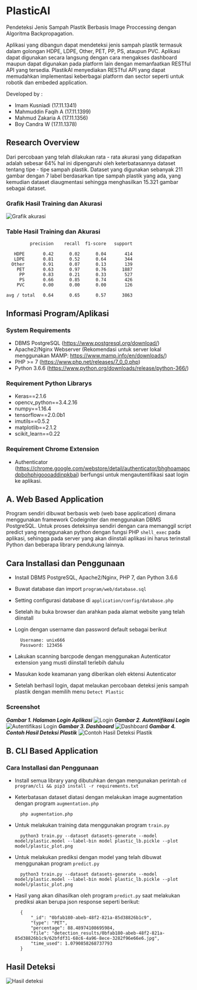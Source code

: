 # PlasticAI
Pendeteksi Jenis Sampah Plastik Berbasis Image Proccessing dengan Algoritma Backpropagation.

Aplikasi yang dibangun dapat mendeteksi jenis sampah plastik termasuk dalam golongan HDPE, LDPE, Other, PET, PP, PS, ataupun PVC. Aplikasi dapat digunakan secara langsung dengan cara mengakses dashboard maupun dapat digunakan pada platform lain dengan memanfaatkan RESTful API yang tersedia. PlastikAI menyediakan RESTful API yang dapat memudahkan implementasi keberbagai platform dan sector seperti untuk robotik dan embeded application.

Developed by :
- Imam Kusniadi (17.11.1341)
- Mahmuddin Faqih A (17.11.1399)
- Mahmud Zakaria A (17.11.1356)
- Boy Candra W (17.11.1378)

## Research Overview
Dari percobaan yang telah dilakukan rata - rata akurasi yang didapatkan adalah sebesar 64% hal ini dipengaruhi oleh keterbatasannya dataset tentang tipe - tipe sampah plastik. Dataset yang digunakan sebanyak 211 gambar dengan 7 label berdasarkan tipe sampah plastik yang ada, yang kemudian dataset diaugmentasi sehingga menghasilkan 15.321 gambar sebagai dataset.

### Grafik Hasil Training dan Akurasi
![Grafik akurasi](images/plastic_plot.png)

### Table Hasil Training dan Akurasi
             precision    recall  f1-score   support

       HDPE       0.42      0.02      0.04       414
       LDPE       0.81      0.52      0.64       344
      Other       0.91      0.07      0.13       139
        PET       0.63      0.97      0.76      1887
         PP       0.83      0.21      0.33       527
         PS       0.66      0.85      0.74       426
        PVC       0.00      0.00      0.00       126

    avg / total   0.64      0.65      0.57      3863


## Informasi Program/Aplikasi

### System Requirements
- DBMS PostgreSQL (https://www.postgresql.org/download/)
- Apache2/Nginx Webserver (Rekomendasi untuk server lokal menggunakan MAMP: https://www.mamp.info/en/downloads/)
- PHP >= 7 (https://www.php.net/releases/7_0_0.php)
- Python 3.6.6 (https://www.python.org/downloads/release/python-366/)

### Requirement Python Librarys
- Keras==2.1.6
- opencv_python==3.4.2.16
- numpy==1.16.4
- tensorflow==2.0.0b1
- imutils==0.5.2
- matplotlib==2.1.2
- scikit_learn==0.22

### Requirement Chrome Extension
- Authenticator (https://chrome.google.com/webstore/detail/authenticator/bhghoamapcdpbohphigoooaddinpkbai) berfungsi untuk mengautentifikasi saat login ke aplikasi.

## A. Web Based Application
Program sendiri dibuwat berbasis web (web base application) dimana menggunakan framework Codeigniter dan menggunakan DBMS PostgreSQL. Untuk proses deteksinya sendiri dengan cara memanggil script predict yang menggunakan python dengan fungsi PHP ```shell_exec``` pada aplikasi, sehingga pada server yang akan diinstali aplikasi ini harus terinstall Python dan beberapa library pendukung lainnya. 

## Cara Installasi dan Penggunaan
- Install DBMS PostgreSQL, Apache2/Nginx, PHP 7, dan Python 3.6.6
- Buwat database dan import ```program/web/database.sql```
- Setting configurasi database di ```application/config/database.php```
- Setelah itu buka browser dan arahkan pada alamat website yang telah diinstall
- Login dengan username dan password default sebagai berikut

        Username: unix666
        Password: 123456

- Lakukan scanning barcpode dengan menggunakan Autenticator extension yang musti diinstall terlebih dahulu
- Masukan kode keamanan yang diberikan oleh ektensi Autenticator
- Setelah berhasil login, dapat melaukan percobaan deteksi jenis sampah plastik dengan memilih menu ```Detect Plastic```


### Screenshot
***Gambar 1. Halaman Login Aplikasi***
![Login](images/login.JPG)
***Gambar 2. Autentifikasi Login***
![Autentifikasi Login](images/autentifikasi.JPG)
***Gambar 3. Dashboard***
![Dashboard](images/dashboard.JPG)
***Gambar 4. Contoh Hasil Deteksi Plastik***
![Contoh Hasil Deteksi Plastik](images/detection_response.JPG)

## B. CLI Based Application
### Cara Installasi dan Penggunaan
- Install semua library yang dibutuhkan dengan mengunakan perintah ```cd program/cli && pip3 install -r requirements.txt```
- Keterbatasan dataset diatasi dengan melakukan image augmentation dengan program ```augmentation.php```

        php augmentation.php

- Untuk melakukan training data menggunakan program ```train.py```

        python3 train.py --dataset datasets-generate --model model/plastic.model --label-bin model plastic_lb.pickle --plot model/plastic_plot.png

- Untuk melakukan prediksi dengan model yang telah dibuwat menggunakan program ```predict.py```

        python3 train.py --dataset datasets-generate --model model/plastic.model --label-bin model plastic_lb.pickle --plot model/plastic_plot.png
        
- Hasil yang akan dihasilkan oleh program ```predict.py``` saat melakukan prediksi akan berupa json response seperti berikut:

        {
            "_id": "0bfab180-abeb-48f2-821a-85d38826b1c9",
            "type": "PET",
            "percentage": 88.48974108695984,
            "file": "detection_results/0bfab180-abeb-48f2-821a-85d38826b1c9/62bfdf31-68c6-4a96-8ece-3282f96e66e6.jpg",
            "time_used": 1.0790858268737793
        }
        

## Hasil Deteksi
![Hasil deteksi](images/testing_result.png)